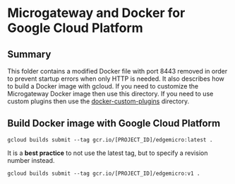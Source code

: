 # Microgateway and Docker for Google Cloud Platform

## Summary
This folder contains a modified Docker file with port 8443 removed in order to prevent startup errors when only HTTP is needed. It also describes how to build a Docker image with gcloud.  If you need to customize the Microgateway Docker image then use this directory.  If you need to use custom plugins then use the [docker-custom-plugins](../docker-custom-plugins) directory.  

## Build Docker image with Google Cloud Platform
```
gcloud builds submit --tag gcr.io/[PROJECT_ID]/edgemicro:latest .
```

It is a **best practice** to not use the latest tag, but to specify a revision number instead.
```
gcloud builds submit --tag gcr.io/[PROJECT_ID]/edgemicro:v1 .
```
